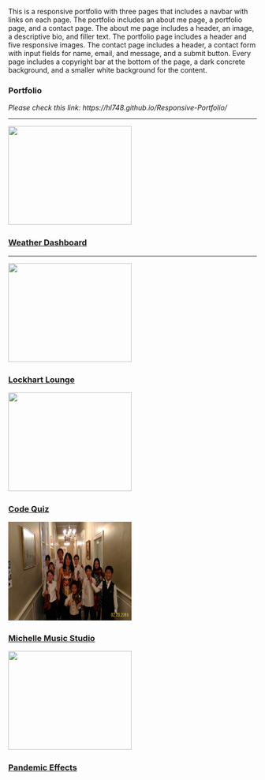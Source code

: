 This is a responsive portfolio with three pages that includes a navbar with links on each page.
The portfolio includes an about me page, a portfolio page, and a contact page. The about me page
includes a header, an image, a descriptive bio, and filler text. The portfolio page includes a 
header and five responsive images. The contact page includes a header, a contact form with input
fields for name, email, and message, and a submit button. Every page includes a copyright bar at 
the bottom of the page, a dark concrete background, and a smaller white background for the content.

<div class="row">
    <div class="col-md-12">
      <section id="d1">
        <section id="about-me">
          <h1>Portfolio</h1>
            <em>Please check this link: https://hl748.github.io/Responsive-Portfolio/ </em>
          <hr>
        </section>
        <a href="https://hl748.github.io/Weather-Dashboard/">
          <div class="float-left mr-5 ml-5 mt-5 mb-5 position-relative" id="img1">
            <img class="portfolioimage"
              src="https://media.istockphoto.com/photos/white-clouds-and-sun-in-blue-sky-picture-id1200224188?b=1&k=6&m=1200224188&s=170667a&w=0&h=kudbuKEu9YDy33oQwFCTvXWXKrCpg0T2byQquoRj-10="
              width="250px" height="200px">
            <h3>Weather Dashboard</h3>
            <hr>
          </div>
        </a>
        <a href="https://thedaringpenguins.herokuapp.com/">
          <div class="float-left mr-5 ml-5 mt-5 mb-5 position-relative" id="img2">
            <img class="portfolioimage"
              src="https://th.bing.com/th/id/OIP.JGbU5C5PpIJL1ENp_RrkOwHaE8?w=290&h=193&c=7&o=5&dpr=1.88&pid=1.7"
              width="250px" height="200px">
            <h3>Lockhart Lounge</h3>
          </div>
        </a>
        <a href="https://hl748.github.io/Code-Quiz/">
          <div class="float-left mr-5 ml-5 mt-5 mb-5 position-relative" id="img3">
            <img class="portfolioimage"
              src="https://encrypted-tbn0.gstatic.com/images?q=tbn:ANd9GcStNlplxNitmbOQ4HCB6DW9TssCCKMsM08WlA&usqp=CAU"
              width="250px" height="200px">
            <h3>Code Quiz</h3>
          </div>
        </a>
        <a href="https://hl748.github.io/Michelle-Music-Studio/">
          <div class="float-left mr-5 ml-5 mt-5 mb-5 position-relative" id="img4">
            <img class="portfolioimage" src="file mar 04, 11 57 41 pm.JPG" width="250px" height="200px">
            <h3>Michelle Music Studio</h3>
          </div>
        </a>
        <a href=" https://cotec4.github.io/Pandemic-Effects/">
          <div class="float-left mr-5 ml-5 mt-5 mb-5 position-relative" id="img5">
            <img class="portfolioimage"
              src="https://encrypted-tbn0.gstatic.com/images?q=tbn:ANd9GcQQvbZcG3MU0DBQH-1rUDr_5bxPWKE7CTq-7Q&usqp=CAU"
              width="250px" height="200px">
            <h3>Pandemic Effects</h3>
          </div>
        </a>
      </section>
    </div>
  </div>
